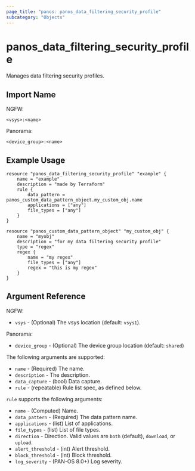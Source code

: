```yaml
---
page_title: "panos: panos_data_filtering_security_profile"
subcategory: "Objects"
---
```


# panos_data_filtering_security_profile

Manages data filtering security profiles.


## Import Name

NGFW:

```shell
<vsys>:<name>
```

Panorama:

```shell
<device_group>:<name>
```


## Example Usage

```hcl
resource "panos_data_filtering_security_profile" "example" {
    name = "example"
    description = "made by Terraform"
    rule {
        data_pattern = panos_custom_data_pattern_object.my_custom_obj.name
        applications = ["any"]
        file_types = ["any"]
    }
}

resource "panos_custom_data_pattern_object" "my_custom_obj" {
    name = "myobj"
    description = "for my data filtering security profile"
    type = "regex"
    regex {
        name = "my regex"
        file_types = ["any"]
        regex = "this is my regex"
    }
}
```


## Argument Reference

NGFW:

* `vsys` - (Optional) The vsys location (default: `vsys1`).

Panorama:

* `device_group` - (Optional) The device group location (default: `shared`)

The following arguments are supported:

* `name` - (Required) The name.
* `description` - The description.
* `data_capture` - (bool) Data capture.
* `rule` - (repeatable) Rule list spec, as defined below.

`rule` supports the following arguments:

* `name` - (Computed) Name.
* `data_pattern` - (Required) The data pattern name.
* `applications` - (list) List of applications.
* `file_types` - (list) List of file types.
* `direction` - Direction.  Valid values are `both` (default),
  `download`, or `upload`.
* `alert_threshold` - (int) Alert threshold.
* `block_threshold` - (int) Block threshold.
* `log_severity` - (PAN-OS 8.0+) Log severity.
